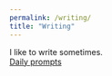 ```yaml
---
permalink: /writing/
title: "Writing"
---
```

  

I like to write sometimes.  
<a href="https://flubbergasted.tumblr.com/">Daily prompts</a>
